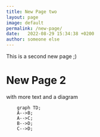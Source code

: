 ```yaml
---
title: New Page two
layout: page
image: default
permalink: /new-page/
date:   2022-08-29 15:34:38 +0200
author: someone else
---
```


This is a second new page ;)

# New Page 2
with more text and a diagram

```mermaid  
	graph TD;  
	A-->B;  
	A-->C;  
	B-->D;  
	C-->D;  
```